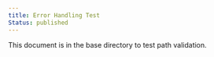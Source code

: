 ```yaml
---
title: Error Handling Test
Status: published
---
```


This document is in the base directory to test path validation.